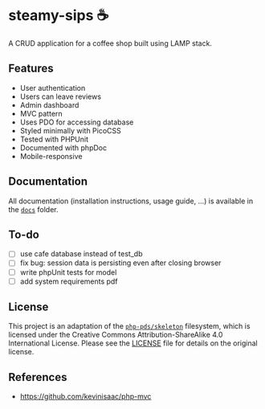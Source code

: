 # steamy-sips ☕

A CRUD application for a coffee shop built using LAMP stack.

## Features

- User authentication
- Users can leave reviews
- Admin dashboard
- MVC pattern
- Uses PDO for accessing database
- Styled minimally with PicoCSS
- Tested with PHPUnit
- Documented with phpDoc
- Mobile-responsive

## Documentation

All documentation (installation instructions, usage guide, ...) is available in the [`docs`](docs) folder.

## To-do
- [ ] use cafe database instead of test_db
- [ ] fix bug: session data is persisting even after closing browser
- [ ] write phpUnit tests for model
- [ ] add system requirements pdf

## License

This project is an adaptation of the [`php-pds/skeleton`](https://github.com/php-pds/skeleton) filesystem, which is
licensed under the Creative Commons
Attribution-ShareAlike
4.0 International License. Please see the [LICENSE](LICENSE) file for details on the original license.

## References

- https://github.com/kevinisaac/php-mvc